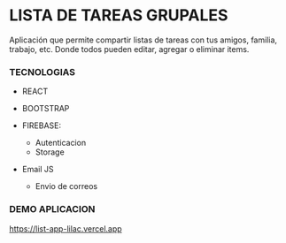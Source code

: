 # LISTA DE TAREAS GRUPALES

Aplicación que permite compartir listas de tareas con tus amigos, familia, trabajo, etc. Donde todos pueden editar, agregar o eliminar items.


### TECNOLOGIAS

- REACT
  
- BOOTSTRAP
  
- FIREBASE:
  - Autenticacion
  - Storage

- Email JS
  - Envio de correos


### DEMO APLICACION

https://list-app-lilac.vercel.app
